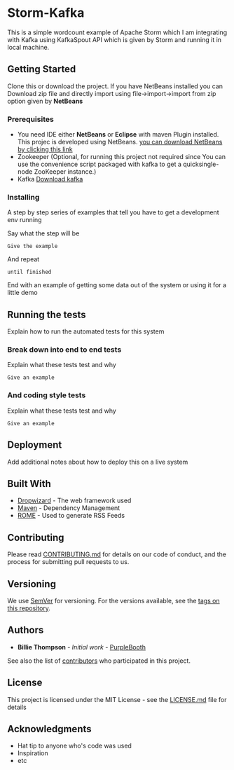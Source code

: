 # Storm-Kafka
This is a simple wordcount example of Apache Storm which I am integrating with Kafka using KafkaSpout API which is 
given by Storm and running it in local machine.

## Getting Started
Clone this or download the project. If you have NetBeans installed you can Download zip file and directly 
import using file->import->import from zip option given by **NetBeans**


### Prerequisites

* You need IDE either **NetBeans** or **Eclipse** with maven Plugin installed. This projec is developed using NetBeans.
[you can download NetBeans by clicking this link](https://netbeans.org/downloads/)
* Zookeeper (Optional, for running this project not required since You can use the convenience script packaged with kafka 
       to get a quicksingle-node ZooKeeper instance.) 
* Kafka
[Download kafka](https://www.apache.org/dyn/closer.cgi?path=/kafka/1.0.0/kafka_2.11-1.0.0.tgz)

### Installing

A step by step series of examples that tell you have to get a development env running

Say what the step will be

```
Give the example
```

And repeat

```
until finished
```

End with an example of getting some data out of the system or using it for a little demo

## Running the tests

Explain how to run the automated tests for this system

### Break down into end to end tests

Explain what these tests test and why

```
Give an example
```

### And coding style tests

Explain what these tests test and why

```
Give an example
```

## Deployment

Add additional notes about how to deploy this on a live system

## Built With

* [Dropwizard](http://www.dropwizard.io/1.0.2/docs/) - The web framework used
* [Maven](https://maven.apache.org/) - Dependency Management
* [ROME](https://rometools.github.io/rome/) - Used to generate RSS Feeds

## Contributing

Please read [CONTRIBUTING.md](https://gist.github.com/PurpleBooth/b24679402957c63ec426) for details on our code of conduct, and the process for submitting pull requests to us.

## Versioning

We use [SemVer](http://semver.org/) for versioning. For the versions available, see the [tags on this repository](https://github.com/your/project/tags). 

## Authors

* **Billie Thompson** - *Initial work* - [PurpleBooth](https://github.com/PurpleBooth)

See also the list of [contributors](https://github.com/your/project/contributors) who participated in this project.

## License

This project is licensed under the MIT License - see the [LICENSE.md](LICENSE.md) file for details

## Acknowledgments

* Hat tip to anyone who's code was used
* Inspiration
* etc
